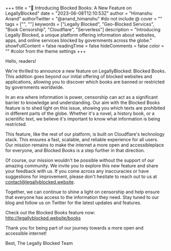 +++ title = "🚀 Introducing Blocked Books: A New Feature on LegallyBlocked" date = "2023-06-08T12:10:53Z" author = "Himanshu Anand" authorTwitter = "@anand_himanshu" #do not include @ cover = "" tags = ["", ""] keywords = ["Legally Blocked", "Geo-Blocked Services", "Book Censorship", "Cloudflare", "Serverless"] description = "Introducing Legally Blocked, a unique platform offering information about websites, apps, and online services blocked by governments across the globe." showFullContent = false readingTime = false hideComments = false color = "" #color from the theme settings +++

Hello, readers!

We're thrilled to announce a new feature on LegallyBlocked: Blocked Books. This addition goes beyond our initial offering of blocked websites and applications, allowing you to discover which books are banned or restricted by governments worldwide.

In an era where information is power, censorship can act as a significant barrier to knowledge and understanding. Our aim with the Blocked Books feature is to shed light on this issue, showing you which texts are prohibited in different parts of the globe. Whether it's a novel, a history book, or a scientific text, we believe it's important to know what information is being restricted.

This feature, like the rest of our platform, is built on Cloudflare's technology stack. This ensures a fast, scalable, and reliable experience for all users. Our mission remains to make the internet a more open and accessibleplace for everyone, and Blocked Books is a step further in that direction.

Of course, our mission wouldn't be possible without the support of our amazing community. We invite you to explore this new feature and share your feedback with us. If you come across any inaccuracies or have suggestions for improvement, please don't hesitate to reach out to us at contact@legallyblocked.website.

Together, we can continue to shine a light on censorship and help ensure that everyone has access to the information they need. Stay tuned to our blog and follow us on Twitter for the latest updates and features.

Check out the Blocked Books feature now: http://legallyblocked.website/books

Thank you for being part of our journey towards a more open and accessible internet!

Best,
The Legally Blocked Team

